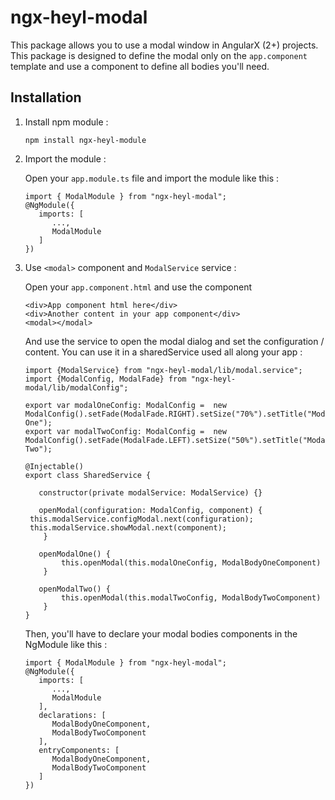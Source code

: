# ngx-heyl-modal

This package allows you to use a modal window in AngularX (2+) projects.
This package is designed to define the modal only on the `app.component` template and use a component to define all bodies you'll need.

## Installation

1. Install npm module : 

   `npm install ngx-heyl-module`

2. Import the module :

   Open your `app.module.ts` file and import the module like this :
   
   ```
   import { ModalModule } from "ngx-heyl-modal";
   @NgModule({
      imports: [ 
         ...,
         ModalModule
      ]
   })
   ```
   
 
3. Use `<modal>` component and `ModalService` service :

   Open your `app.component.html` and use the component
   ```
   <div>App component html here</div>
   <div>Another content in your app component</div>
   <modal></modal>
   ```
   And use the service to open the modal dialog and set the configuration / content. You can use it in
    a sharedService used all along your app :
   
   ```
   import {ModalService} from "ngx-heyl-modal/lib/modal.service";
   import {ModalConfig, ModalFade} from "ngx-heyl-modal/lib/modalConfig";

   export var modalOneConfig: ModalConfig =  new ModalConfig().setFade(ModalFade.RIGHT).setSize("70%").setTitle("Modal One");
   export var modalTwoConfig: ModalConfig =  new ModalConfig().setFade(ModalFade.LEFT).setSize("50%").setTitle("Modal Two");

   @Injectable()
   export class SharedService {
   
      constructor(private modalService: ModalService) {}
      
      openModal(configuration: ModalConfig, component) {
   	this.modalService.configModal.next(configuration);
   	this.modalService.showModal.next(component);
       }
       
      openModalOne() {
           this.openModal(this.modalOneConfig, ModalBodyOneComponent)
       }

      openModalTwo() {
           this.openModal(this.modalTwoConfig, ModalBodyTwoComponent)
       }
   }
   ```
   
   Then, you'll have to declare your modal bodies components in the NgModule like this :
      ```
      import { ModalModule } from "ngx-heyl-modal";
      @NgModule({
         imports: [ 
            ...,
            ModalModule
         ],
         declarations: [
            ModalBodyOneComponent,
            ModalBodyTwoComponent
         ],
         entryComponents: [
            ModalBodyOneComponent,
            ModalBodyTwoComponent
         ]
      })
      ```